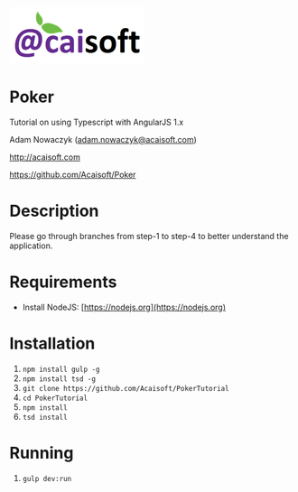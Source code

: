 ![Acaisoft](https://raw.githubusercontent.com/Acaisoft/PokerTutorial/master/styles/images/logo.png)

# Poker
Tutorial on using Typescript with AngularJS 1.x

Adam Nowaczyk ([adam.nowaczyk@acaisoft.com](mailto:adam.nowaczy@acaisoft.com))

<a href="http://acaisoft.com" target="_blank">http://acaisoft.com</a>

<a href="https://github.com/Acaisoft/Poker" target="_blank">https://github.com/Acaisoft/Poker</a>

# Description

Please go through branches from step-1 to step-4 to better understand the application.

# Requirements

* Install NodeJS: [https://nodejs.org](https://nodejs.org)

# Installation

1. `npm install gulp -g`
1. `npm install tsd -g`
1. `git clone https://github.com/Acaisoft/PokerTutorial`
1. `cd PokerTutorial` 
1. `npm install`
1. `tsd install`

# Running

1. `gulp dev:run`
